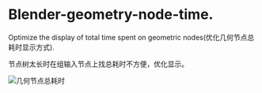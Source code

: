 # Blender-geometry-node-time.
Optimize the display of total time spent on geometric nodes(优化几何节点总耗时显示方式).

节点树太长时在组输入节点上找总耗时不方便，优化显示。

![几何节点总耗时](https://github.com/yunkezengren/Blender-geometry-node-time./assets/98995559/695fb14c-4f94-43f0-9d8f-55a5f6e26320)

